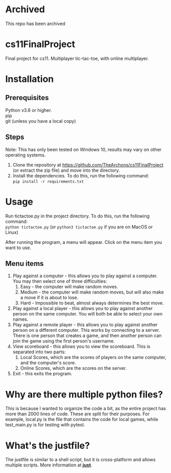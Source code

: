# Archived
This repo has been archived

# cs11FinalProject
Final project for cs11. Multiplayer tic-tac-toe, with online multiplayer.

# Installation
## Prerequisites
Python v3.6 or higher. \
pip \
git (unless you have a local copy)

## Steps
Note: This has only been tested on Windows 10, results may vary on other operating systems.

1. Clone the repository at https://github.com/TheArchons/cs11FinalProject (or extract the zip file) and move into the directory.
2. Install the dependencies. To do this, run the following command: \
    `pip install -r requirements.txt`

# Usage
Run tictactoe.py in the project directory. To do this, run the following command: \
    `python tictactoe.py` (or `python3 tictactoe.py` if you are on MacOS or Linux)

After running the program, a menu will appear. Click on the menu item you want to use.

## Menu items
1. Play against a computer - this allows you to play against a computer. You may then select one of three difficulties:
    1. Easy - the computer will make random moves.
    2. Medium - the computer will make random moves, but will also make a move if it is about to lose.
    3. Hard - Impossible to beat, almost always determines the best move.
2. Play against a local player - this allows you to play against another person on the same computer. You will both be able to select your own names.
3. Play against a remote player - this allows you to play against another person on a different computer. This works by connecting to a server. There is one person that creates a game, and then another person can join the game using the first person's username.
4. View scoreboard - this allows you to view the scoreboard. This is separated into two parts:
    1. Local Scores, which are the scores of players on the same computer, and the computer's score.
    2. Online Scores, which are the scores on the server.
5. Exit - this exits the program.

# Why are there multiple python files?
This is because I wanted to organize the code a bit, as the entire project has more than 2000 lines of code. These are split for their purposes. For example, local.py is the file that contains the code for local games, while test_main.py is for testing with pytest.

# What's the justfile?
The justfile is similar to a shell script, but it is cross-platform and allows multiple scripts. More information at **[just](https://github.com/casey/just)**.
